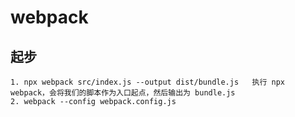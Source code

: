 # webpack 
## 起步
    1. npx webpack src/index.js --output dist/bundle.js   执行 npx webpack，会将我们的脚本作为入口起点，然后输出为 bundle.js
    2. webpack --config webpack.config.js 